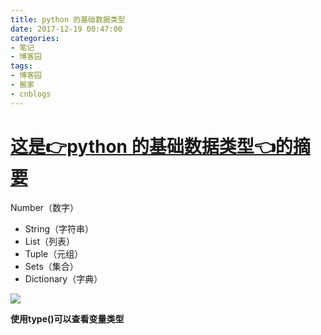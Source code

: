 ```yaml
---
title: python 的基础数据类型
date: 2017-12-19 00:47:00
categories:
- 笔记
- 博客园
tags:
- 博客园
- 搬家
- cnblogs
---
```

# [这是👉python 的基础数据类型👈的摘要](/2017/12/19/cnblog_8063770/)
<!--more-->
Number（数字）

  * String（字符串）
  * List（列表）
  * Tuple（元组）
  * Sets（集合）
  * Dictionary（字典）

![](http://images2017.cnblogs.com/blog/1301576/201712/1301576-20171219084855537-1893809811.png)



**使用type()可以查看变量类型**


